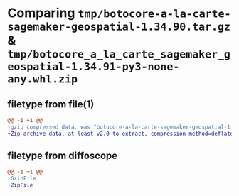 # Comparing `tmp/botocore-a-la-carte-sagemaker-geospatial-1.34.90.tar.gz` & `tmp/botocore_a_la_carte_sagemaker_geospatial-1.34.91-py3-none-any.whl.zip`

## filetype from file(1)

```diff
@@ -1 +1 @@
-gzip compressed data, was "botocore-a-la-carte-sagemaker-geospatial-1.34.90.tar", last modified: Wed Apr 24 01:02:23 2024, max compression
+Zip archive data, at least v2.0 to extract, compression method=deflate
```

## filetype from diffoscope

```diff
@@ -1 +1 @@
-GzipFile
+ZipFile
```


